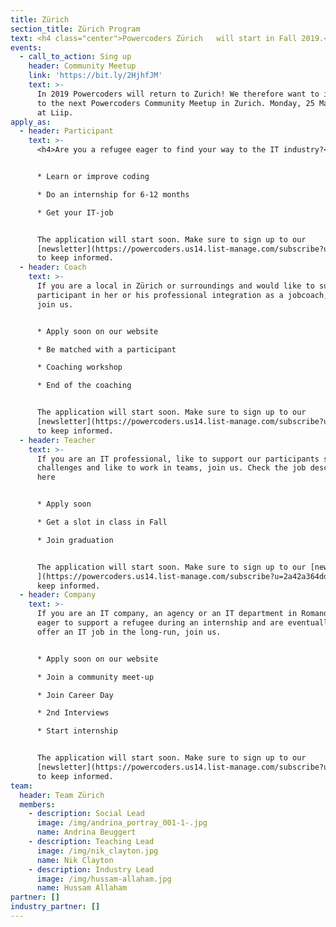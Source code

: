 ```yaml
---
title: Zürich
section_title: Zürich Program
text: <h4 class="center">Powercoders Zürich   will start in Fall 2019.</h4>
events:
  - call_to_action: Sing up
    header: Community Meetup
    link: 'https://bit.ly/2HjhfJM'
    text: >-
      In 2019 Powercoders will return to Zurich! We therefore want to invite you
      to the next Powercoders Community Meetup in Zurich. Monday, 25 March, 6pm
      at Liip.
apply_as:
  - header: Participant
    text: >-
      <h4>Are you a refugee eager to find your way to the IT industry?</h4>


      * Learn or improve coding 

      * Do an internship for 6-12 months

      * Get your IT-job


      The application will start soon. Make sure to sign up to our
      [newsletter](https://powercoders.us14.list-manage.com/subscribe?u=2a42a364dd3183e63617d355b&id=dd4d5d82f8)
      to keep informed.
  - header: Coach
    text: >-
      If you are a local in Zürich or surroundings and would like to support a
      participant in her or his professional integration as a jobcoach, please
      join us.


      * Apply soon on our website 

      * Be matched with a participant 

      * Coaching workshop 

      * End of the coaching 


      The application will start soon. Make sure to sign up to our
      [newsletter](https://powercoders.us14.list-manage.com/subscribe?u=2a42a364dd3183e63617d355b&id=dd4d5d82f8)
      to keep informed.
  - header: Teacher
    text: >-
      If you are an IT professional, like to support our participants solving IT
      challenges and like to work in teams, join us. Check the job description
      here


      * Apply soon

      * Get a slot in class in Fall

      * Join graduation


      The application will start soon. Make sure to sign up to our [newsletter
      ](https://powercoders.us14.list-manage.com/subscribe?u=2a42a364dd3183e63617d355b&id=dd4d5d82f8)to
      keep informed.
  - header: Company
    text: >-
      If you are an IT company, an agency or an IT department in Romandie, are
      eager to support a refugee during an internship and are eventually able to
      offer an IT job in the long-run, join us.


      * Apply soon on our website 

      * Join a community meet-up 

      * Join Career Day 

      * 2nd Interviews 

      * Start internship


      The application will start soon. Make sure to sign up to our
      [newsletter](https://powercoders.us14.list-manage.com/subscribe?u=2a42a364dd3183e63617d355b&id=dd4d5d82f8)
      to keep informed.
team:
  header: Team Zürich
  members:
    - description: Social Lead
      image: /img/andrina_portray_001-1-.jpg
      name: Andrina Beuggert
    - description: Teaching Lead
      image: /img/nik_clayton.jpg
      name: Nik Clayton
    - description: Industry Lead
      image: /img/hussam-allaham.jpg
      name: Hussam Allaham
partner: []
industry_partner: []
---
```


